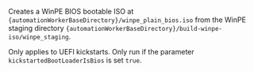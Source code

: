 Creates a WinPE BIOS bootable ISO at `{automationWorkerBaseDirectory}/winpe_plain_bios.iso` from the WinPE staging directory `{automationWorkerBaseDirectory}/build-winpe-iso/winpe_staging`. 

Only applies to UEFI kickstarts. Only run if the parameter `kickstartedBootLoaderIsBios` is set `true`.